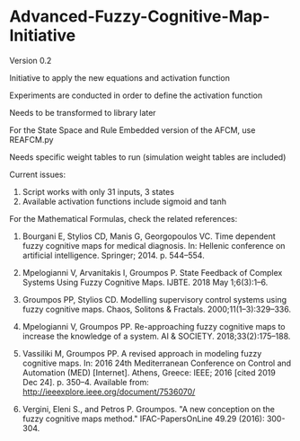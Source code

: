 # Advanced-Fuzzy-Cognitive-Map-Initiative
Version 0.2

Initiative to apply the new equations and activation function

Experiments are conducted in order to define the activation function

Needs to be transformed to library later

For the State Space and Rule Embedded version of the AFCM, use REAFCM.py

Needs specific weight tables to run (simulation weight tables are included)

Current issues:

1. Script works with only 31 inputs, 3 states
2. Available activation functions include sigmoid and tanh




For the Mathematical Formulas, check the related references:

1. Bourgani E, Stylios CD, Manis G, Georgopoulos VC. Time dependent fuzzy cognitive maps for medical diagnosis. In: Hellenic conference on artificial intelligence. Springer; 2014. p. 544–554. 

2. Mpelogianni V, Arvanitakis I, Groumpos P. State Feedback of Complex Systems Using Fuzzy Cognitive Maps. IJBTE. 2018 May 1;6(3):1–6. 

3. Groumpos PP, Stylios CD. Modelling supervisory control systems using fuzzy cognitive maps. Chaos, Solitons & Fractals. 2000;11(1–3):329–336. 

4. Mpelogianni V, Groumpos PP. Re-approaching fuzzy cognitive maps to increase the knowledge of a system. AI & SOCIETY. 2018;33(2):175–188. 

5. Vassiliki M, Groumpos PP. A revised approach in modeling fuzzy cognitive maps. In: 2016 24th Mediterranean Conference on Control and Automation (MED) [Internet]. Athens, Greece: IEEE; 2016 [cited 2019 Dec 24]. p. 350–4. Available from: http://ieeexplore.ieee.org/document/7536070/

6. Vergini, Eleni S., and Petros P. Groumpos. "A new conception on the fuzzy cognitive maps method." IFAC-PapersOnLine 49.29 (2016): 300-304.

